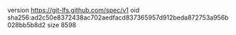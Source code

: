 version https://git-lfs.github.com/spec/v1
oid sha256:ad2c50e8372438ac702aedfacd837365957d912beda872753a956b028bb5b8d2
size 8598
